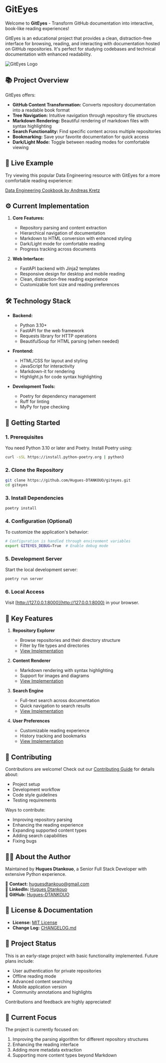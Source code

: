 # GitEyes

Welcome to **GitEyes** - Transform GitHub documentation into interactive, book-like reading experiences!

GitEyes is an educational project that provides a clean, distraction-free interface for browsing, reading, and interacting with documentation hosted on GitHub repositories. It's perfect for studying codebases and technical documentation with enhanced readability.

![GitEyes Logo](/src/giteyes/static/images/giteyes-logo.svg)

## 📚 Project Overview

GitEyes offers:

- **GitHub Content Transformation:** Converts repository documentation into a readable book format
- **Tree Navigation:** Intuitive navigation through repository file structures
- **Markdown Rendering:** Beautiful rendering of markdown files with syntax highlighting
- **Search Functionality:** Find specific content across multiple repositories
- **Bookmarking:** Save your favorite documentation for quick access
- **Dark/Light Mode:** Toggle between reading modes for comfortable viewing

## 🌟 Live Example

Try viewing this popular Data Engineering resource with GitEyes for a more comfortable reading experience:

[Data Engineering Cookbook by Andreas Kretz](https://giteyes-e1f4ff716d8a.herokuapp.com/andkret/Cookbook/blob/master/README.md)

## ⚙️ Current Implementation

1. **Core Features:**
   - Repository parsing and content extraction
   - Hierarchical navigation of documentation
   - Markdown to HTML conversion with enhanced styling
   - Dark/Light mode for comfortable reading
   - Progress tracking across documents

2. **Web Interface:**
   - FastAPI backend with Jinja2 templates
   - Responsive design for desktop and mobile reading
   - Clean, distraction-free reading experience
   - Customizable font size and reading preferences

## 🛠 Technology Stack

- **Backend:**
  - Python 3.10+
  - FastAPI for the web framework
  - Requests library for HTTP operations
  - BeautifulSoup for HTML parsing (when needed)

- **Frontend:**
  - HTML/CSS for layout and styling
  - JavaScript for interactivity
  - Markdown-it for rendering
  - Highlight.js for code syntax highlighting

- **Development Tools:**
  - Poetry for dependency management
  - Ruff for linting
  - MyPy for type checking

## 🚀 Getting Started

### 1. Prerequisites
You need Python 3.10 or later and Poetry. Install Poetry using:
```bash
curl -sSL https://install.python-poetry.org | python3
```

### 2. Clone the Repository
```bash
git clone https://github.com/Hugues-DTANKOUO/giteyes.git
cd giteyes
```

### 3. Install Dependencies
```bash
poetry install
```

### 4. Configuration (Optional)
To customize the application's behavior:
```bash
# Configuration is handled through environment variables
export GITEYES_DEBUG=True  # Enable debug mode
```

### 5. Development Server
Start the local development server:
```bash
poetry run server
```

### 6. Local Access
Visit [http://127.0.0.1:8000](http://127.0.0.1:8000) in your browser.

## 📂 Key Features

1. **Repository Explorer**
   - Browse repositories and their directory structure
   - Filter by file types and directories
   - [View Implementation](/src/giteyes/explorer.py)

2. **Content Renderer**
   - Markdown rendering with syntax highlighting
   - Support for images and diagrams
   - [View Implementation](/src/giteyes/renderer.py)

3. **Search Engine**
   - Full-text search across documentation
   - Quick navigation to search results
   - [View Implementation](/src/giteyes/search.py)

4. **User Preferences**
   - Customizable reading experience
   - History tracking and bookmarks
   - [View Implementation](/src/giteyes/preferences.py)

## 🤝 Contributing

Contributions are welcome! Check out our [Contributing Guide](CONTRIBUTING.md) for details about:
- Project setup
- Development workflow
- Code style guidelines
- Testing requirements

Ways to contribute:
- Improving repository parsing
- Enhancing the reading experience
- Expanding supported content types
- Adding search capabilities
- Fixing bugs

## 🧑‍💻 About the Author

Maintained by **Hugues Dtankouo**, a Senior Full Stack Developer with extensive Python experience.

📧 **Contact:** [huguesdtankouo@gmail.com](mailto:huguesdtankouo@gmail.com)  
🔗 **LinkedIn:** [Hugues Dtankouo](https://www.linkedin.com/in/dtankouo)  
🔗 **GitHub:** [Hugues-DTANKOUO](https://github.com/Hugues-DTANKOUO)  

## 📄 License & Documentation

- **License:** [MIT License](LICENSE)
- **Change Log:** [CHANGELOG.md](CHANGELOG.md)

## 🚧 Project Status

This is an early-stage project with basic functionality implemented. Future plans include:
- User authentication for private repositories
- Offline reading mode
- Advanced content searching
- Mobile application version
- Community annotations and highlights

Contributions and feedback are highly appreciated!

## 🎯 Current Focus

The project is currently focused on:
1. Improving the parsing algorithm for different repository structures
2. Enhancing the reading interface
3. Adding more metadata extraction
4. Supporting more content types beyond Markdown